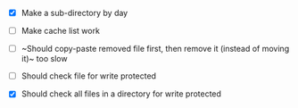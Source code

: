 
 - [x] Make a sub-directory by day
 - [ ] Make cache list work
 - [ ] ~Should copy-paste removed file first, then remove it (instead of moving it)~ too slow
 - [ ] Should check file for write protected
 - [x] Should check all files in a directory for write protected

